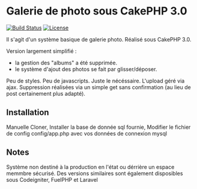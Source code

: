 # Galerie de photo sous CakePHP 3.0

[![Build Status](https://api.travis-ci.org/cakephp/app.png)](https://travis-ci.org/cakephp/app)
[![License](https://poser.pugx.org/cakephp/app/license.svg)](https://packagist.org/packages/cakephp/app)

Il s'agit d'un système basique de galerie photo.
Réalisé sous CakePHP 3.0.

Version largement simplifié :
- la gestion des "albums" a été supprimée.
- le système d'ajout des photos se fait par glisser/déposer. 

Peu de styles. Peu de javascripts. Juste le nécéssaire.
L'upload géré via ajax. Suppression réalisées via un simple get sans confirmation (au lieu de post certainement  plus adapté).

## Installation

Manuelle
Cloner, 
Installer la base de donnée sql fournie, 
Modifier le fichier de config config/app.php avec vos données de connexion mysql

## Notes

Système non destiné à la production en l'état ou dérrière un espace memmbre sécurisé.
Des versions similaires sont également disposibles sous Codeigniter, FuelPHP et Laravel
